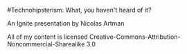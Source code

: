 #Technohipsterism: What, you haven't heard of it?

An Ignite presentation by Nicolas Artman

All of my content is licensed Creative-Commons-Attribution-Noncommercial-Sharealike 3.0